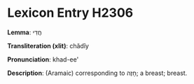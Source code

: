 # Lexicon Entry H2306

**Lemma**: חֲדִי

**Transliteration (xlit)**: chădîy

**Pronunciation**: khad-ee'

**Description**:
(Aramaic) corresponding to חָזֶה; a breast; breast.
